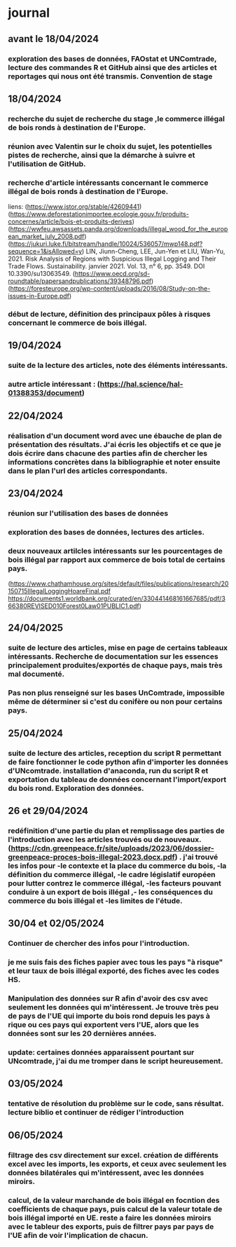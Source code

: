 # journal
## avant le 18/04/2024
### exploration des bases de données, FAOstat et UNComtrade, lecture des commandes R et GitHub ainsi que des articles et reportages qui nous ont été transmis. Convention de stage

## 18/04/2024 
### recherche du sujet de recherche du stage ,le commerce illégal de bois ronds à destination de l'Europe.
### réunion avec Valentin sur le choix du sujet, les potentielles pistes de recherche, ainsi que la démarche à suivre et l'utilisation de GitHub.
### recherche d'article intéressants concernant le commerce illégal de bois ronds à destination de l'Europe.
liens: (https://www.jstor.org/stable/42609441) 
(https://www.deforestationimportee.ecologie.gouv.fr/produits-concernes/article/bois-et-produits-derives)
(https://wwfeu.awsassets.panda.org/downloads/illegal_wood_for_the_european_market_july_2008.pdf)
(https://jukuri.luke.fi/bitstream/handle/10024/536057/mwp148.pdf?sequence=1&isAllowed=y)
LIN, Jiunn-Cheng, LEE, Jun-Yen et LIU, Wan-Yu, 2021. Risk Analysis of Regions with Suspicious Illegal Logging and Their Trade Flows. Sustainability. janvier 2021. Vol. 13, n° 6, pp. 3549. DOI 10.3390/su13063549. 
(https://www.oecd.org/sd-roundtable/papersandpublications/39348796.pdf)
(https://foresteurope.org/wp-content/uploads/2016/08/Study-on-the-issues-in-Europe.pdf)
### début de lecture, définition des principaux pôles à risques concernant le commerce de bois illégal.

## 19/04/2024
### suite de la lecture des articles, note des éléments intéressants.
### autre article intéressant : (https://hal.science/hal-01388353/document)

## 22/04/2024
### réalisation d'un document word avec une ébauche de plan de présentation des résultats. J'ai écris les objectifs et ce que je dois écrire dans chacune des parties afin de chercher les informations concrètes dans la bibliographie et noter ensuite dans le plan l'url des articles correspondants.

## 23/04/2024
### réunion sur l'utilisation des bases de données
### exploration des bases de données, lectures des articles.
### deux nouveaux artilcles intéressants sur les pourcentages de bois illégal par rapport aux commerce de bois total de certains pays.
(https://www.chathamhouse.org/sites/default/files/publications/research/20150715IllegalLoggingHoareFinal.pdf
https://documents1.worldbank.org/curated/en/330441468161667685/pdf/366380REVISED010Forest0Law01PUBLIC1.pdf)

## 24/04/2025
### suite de lecture des articles, mise en page de certains tableaux intéressants. Recherche de documentation sur les essences principalement produites/exportés de chaque pays, mais très mal documenté.
### Pas non plus renseigné sur les bases UnComtrade, impossible même de déterminer si c'est du conifère ou non pour certains pays.

## 25/04/2024
### suite de lecture des articles, reception du script R permettant de faire fonctionner le code python afin d'importer les données d'UNcomtrade. installation d'anaconda, run du script R et exportation du tableau de données concernant l'import/export du bois rond. Exploration des données.

## 26 et 29/04/2024
### redéfinition d'une partie du plan et remplissage des parties de l'introduction avec les articles trouvés ou de nouveaux. (https://cdn.greenpeace.fr/site/uploads/2023/06/dossier-greenpeace-proces-bois-illegal-2023.docx.pdf) . j'ai trouvé les infos pour -le contexte et la place du commerce du bois, -la définition du commerce illégal, -le cadre législatif européen pour lutter contrez le commerce illégal, -les facteurs pouvant conduire à un export de bois illégal ,- les conséquences du commerce du bois illégal et -les limites de l'étude.

## 30/04 et 02/05/2024
### Continuer de chercher des infos pour l'introduction.
### je me suis fais des fiches papier avec tous les pays "à risque" et leur taux de bois illégal exporté, des fiches avec les codes HS.
### Manipulation des données sur R afin d'avoir des csv avec seulement les données qui m'intéressent. Je trouve très peu de pays de l'UE qui importe du bois rond depuis les pays à rique ou ces pays qui exportent vers l'UE, alors que les données sont sur les 20 dernières années.
### update: certaines données apparaissent pourtant sur UNcomtrade, j'ai du me tromper dans le script heureusement.

## 03/05/2024
### tentative de résolution du problème sur le code, sans résultat. lecture biblio et continuer de rédiger l'introduction

## 06/05/2024
### filtrage des csv directement sur excel. création de différents excel avec les imports, les exports, et ceux avec seulement les données bilatérales qui m'intéressent, avec les données miroirs.
### calcul, de la valeur marchande de bois illégal en focntion des coefficients de chaque pays, puis calcul de la valeur totale de bois illégal importé en UE. reste a faire les données miroirs avec le tableur des exports, puis de filtrer pays par pays de l'UE afin de voir l'implication de chacun.
